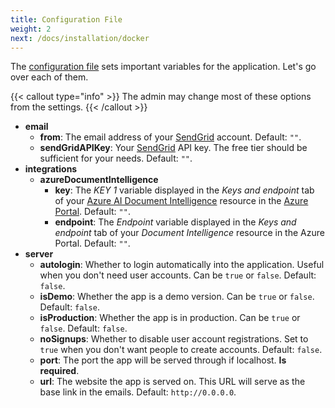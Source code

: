 ```yaml
---
title: Configuration File
weight: 2
next: /docs/installation/docker
---
```


The [configuration file](https://github.com/reaper47/recipya/blob/main/deploy/config.example.json)
sets important variables for the application. Let's go over each of them. 

{{< callout type="info" >}}
The admin may change most of these options from the settings.
{{< /callout >}}

- **email**
  - **from**: The email address of your [SendGrid](https://sendgrid.com/) account. Default: `""`.
  - **sendGridAPIKey**: Your [SendGrid](https://app.sendgrid.com/settings/api_keys) API key. The free tier should be sufficient for your needs. Default: `""`.
- **integrations**
  - **azureDocumentIntelligence**
    - **key**: The *KEY 1* variable displayed in the *Keys and endpoint* tab of your [Azure AI Document Intelligence](https://azure.microsoft.com/en-us/products/ai-services/ai-document-intelligence) resource in the [Azure Portal](https://portal.azure.com/#home). Default: `""`.
    - **endpoint**: The *Endpoint* variable displayed in the *Keys and endpoint* tab of your *Document Intelligence* resource in the Azure Portal. Default: `""`.
- **server** 
  - **autologin**: Whether to login automatically into the application. Useful when you don't need user accounts. Can be `true` or `false`. Default: `false`.
  - **isDemo**: Whether the app is a demo version. Can be `true` or `false`. Default: `false`.
  - **isProduction**: Whether the app is in production. Can be `true` or `false`. Default: `false`.
  - **noSignups**: Whether to disable user account registrations. Set to `true` when you don't want people to create accounts. Default: `false`.
  - **port**: The port the app will be served through if localhost. __Is required__.
  - **url**: The website the app is served on. This URL will serve as the base link in the emails. Default: `http://0.0.0.0`.
